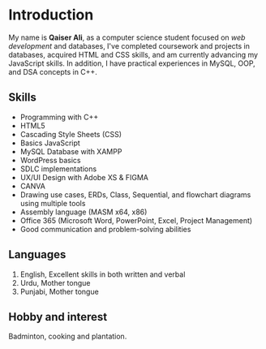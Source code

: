 <h1>Introduction</h1>
<p>My name is <b>Qaiser Ali</b>, as a computer science student focused on <i>web development</i> and databases, I've completed
coursework and projects in databases, acquired HTML and CSS skills, and am currently
advancing my JavaScript skills. In addition, I have practical experiences in MySQL, OOP, and
DSA concepts in C++.</p>
<h2>Skills</h2>
<ul>
  <li>Programming with C++</li>
  <li>HTML5</li>
  <li>Cascading Style Sheets (CSS)</li>
  <li>Basics JavaScript</li>
  <li>MySQL Database with XAMPP</li>
  <li>WordPress basics</li>
  <li>SDLC implementations</li>
  <li>UX/UI Design with Adobe XS & FIGMA</li>
  <li>CANVA</li>
  <li>Drawing use cases, ERDs, Class,
Sequential, and flowchart diagrams using
multiple tools</li>
  <li>Assembly language (MASM x64, x86)</li>
  <li>Office 365 (Microsoft Word, PowerPoint,
Excel, Project Management)</li>
  <li>Good communication and problem-solving
abilities</li>

</ul>

<h2>Languages</h2>
<ol type="">
  <li>English, Excellent skills in both written and verbal</li>
  <li>Urdu, Mother tongue</li>
  <li>Punjabi, Mother tongue</li>
</ol>
<h2>Hobby and interest</h2>
<p>Badminton, cooking and plantation.
</p>
